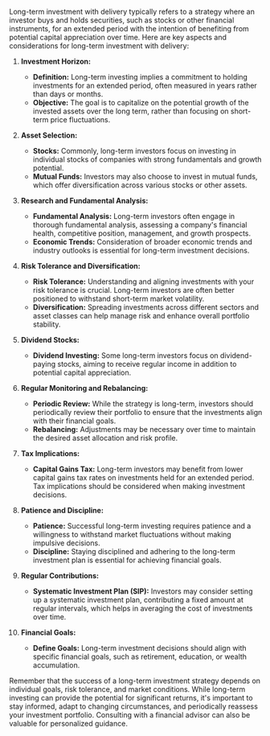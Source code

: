 Long-term investment with delivery typically refers to a strategy where an investor buys and holds securities, such as stocks or other financial instruments, for an extended period with the intention of benefiting from potential capital appreciation over time. Here are key aspects and considerations for long-term investment with delivery:

1. **Investment Horizon:**
   - **Definition:** Long-term investing implies a commitment to holding investments for an extended period, often measured in years rather than days or months.
   - **Objective:** The goal is to capitalize on the potential growth of the invested assets over the long term, rather than focusing on short-term price fluctuations.

2. **Asset Selection:**
   - **Stocks:** Commonly, long-term investors focus on investing in individual stocks of companies with strong fundamentals and growth potential.
   - **Mutual Funds:** Investors may also choose to invest in mutual funds, which offer diversification across various stocks or other assets.

3. **Research and Fundamental Analysis:**
   - **Fundamental Analysis:** Long-term investors often engage in thorough fundamental analysis, assessing a company's financial health, competitive position, management, and growth prospects.
   - **Economic Trends:** Consideration of broader economic trends and industry outlooks is essential for long-term investment decisions.

4. **Risk Tolerance and Diversification:**
   - **Risk Tolerance:** Understanding and aligning investments with your risk tolerance is crucial. Long-term investors are often better positioned to withstand short-term market volatility.
   - **Diversification:** Spreading investments across different sectors and asset classes can help manage risk and enhance overall portfolio stability.

5. **Dividend Stocks:**
   - **Dividend Investing:** Some long-term investors focus on dividend-paying stocks, aiming to receive regular income in addition to potential capital appreciation.

6. **Regular Monitoring and Rebalancing:**
   - **Periodic Review:** While the strategy is long-term, investors should periodically review their portfolio to ensure that the investments align with their financial goals.
   - **Rebalancing:** Adjustments may be necessary over time to maintain the desired asset allocation and risk profile.

7. **Tax Implications:**
   - **Capital Gains Tax:** Long-term investors may benefit from lower capital gains tax rates on investments held for an extended period. Tax implications should be considered when making investment decisions.

8. **Patience and Discipline:**
   - **Patience:** Successful long-term investing requires patience and a willingness to withstand market fluctuations without making impulsive decisions.
   - **Discipline:** Staying disciplined and adhering to the long-term investment plan is essential for achieving financial goals.

9. **Regular Contributions:**
   - **Systematic Investment Plan (SIP):** Investors may consider setting up a systematic investment plan, contributing a fixed amount at regular intervals, which helps in averaging the cost of investments over time.

10. **Financial Goals:**
    - **Define Goals:** Long-term investment decisions should align with specific financial goals, such as retirement, education, or wealth accumulation.

Remember that the success of a long-term investment strategy depends on individual goals, risk tolerance, and market conditions. While long-term investing can provide the potential for significant returns, it's important to stay informed, adapt to changing circumstances, and periodically reassess your investment portfolio. Consulting with a financial advisor can also be valuable for personalized guidance.